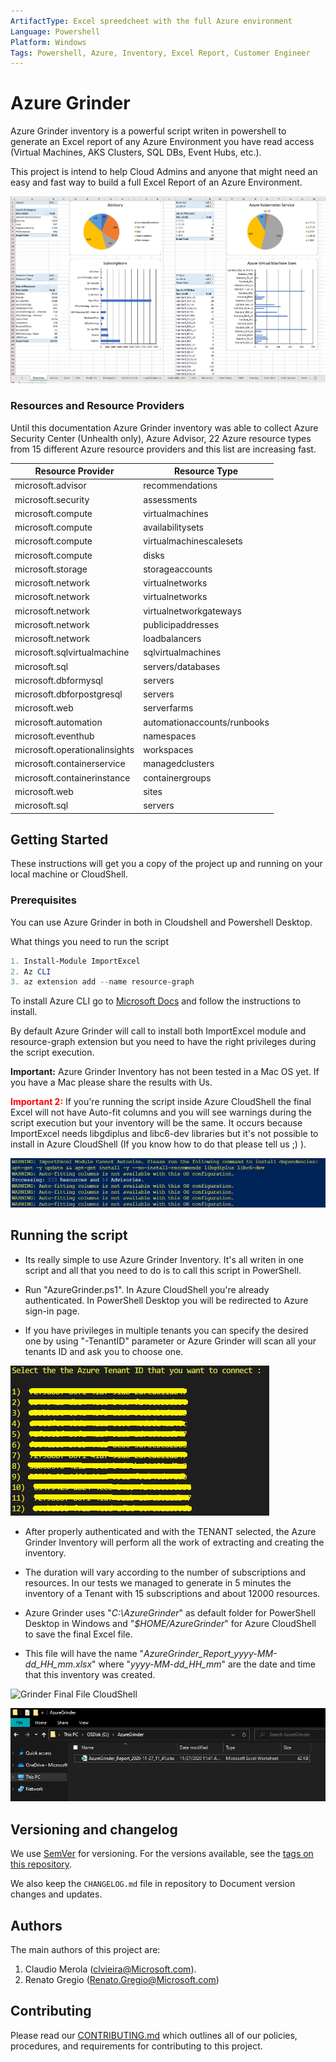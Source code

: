```yaml
---
ArtifactType: Excel spreedcheet with the full Azure environment
Language: Powershell
Platform: Windows
Tags: Powershell, Azure, Inventory, Excel Report, Customer Engineer
---
```


# Azure Grinder

Azure Grinder inventory is a powerful script writen in powershell to generate an Excel report of any Azure Environment you have read access (Virtual Machines, AKS Clusters, SQL DBs, Event Hubs, etc.).

This project is intend to help Cloud Admins and anyone that might need an easy and fast way to build a full Excel Report of an Azure Environment.

![Overview](images/Overview.png)


### Resources and Resource Providers
Until this documentation Azure Grinder inventory was able to collect Azure Security Center (Unhealth only), Azure Advisor, 22 Azure resource types from 15 different Azure resource providers and this list are increasing fast.

|Resource Provider|Resource Type|
|-----------------|-------------|
|microsoft.advisor|recommendations|
|microsoft.security|assessments| 
|microsoft.compute|virtualmachines|
|microsoft.compute|availabilitysets|
|microsoft.compute|virtualmachinescalesets|
|microsoft.compute|disks|
|microsoft.storage|storageaccounts|
|microsoft.network|virtualnetworks|
|microsoft.network|virtualnetworks|
|microsoft.network|virtualnetworkgateways|
|microsoft.network|publicipaddresses|
|microsoft.network|loadbalancers|
|microsoft.sqlvirtualmachine|sqlvirtualmachines|
|microsoft.sql|servers/databases|
|microsoft.dbformysql|servers|
|microsoft.dbforpostgresql|servers|
|microsoft.web|serverfarms|
|microsoft.automation|automationaccounts/runbooks|
|microsoft.eventhub|namespaces|
|microsoft.operationalinsights|workspaces|
|microsoft.containerservice|managedclusters|  
|microsoft.containerinstance|containergroups| 
|microsoft.web|sites|
|microsoft.sql|servers|




## Getting Started

These instructions will get you a copy of the project up and running on your local machine or CloudShell.

### Prerequisites

You can use Azure Grinder in both in Cloudshell and Powershell Desktop. 

What things you need to run the script 

``` powershell
1. Install-Module ImportExcel
2. Az CLI 
3. az extension add --name resource-graph
```
To install Azure CLI go to [Microsoft Docs](https://docs.microsoft.com/en-us/cli/azure/install-azure-cli) and follow the instructions to install.   

By default Azure Grinder will call to install both ImportExcel module and resource-graph extension but you need to have the right privileges during the script execution.




**Important:** Azure Grinder Inventory has not been tested in a Mac OS yet. If you have a Mac please share the results with Us.

<span style="color:red">**Important 2:**</span> If you're running the script inside Azure CloudShell the final Excel will not have Auto-fit columns and you will see warnings during the script execution but your inventory will be the same.
           It occurs because ImportExcel needs libgdiplus and libc6-dev libraries but it's not possible to install in Azure CloudShell (If you know how to do that please tell us ;) ).

![CloudShell Warnings](images/cloudshell-warning-lib.png)


## Running the script<BR/>

* Its really simple to use Azure Grinder Inventory. It's all writen in one script and all that you need to do is to call this script in PowerShell.

* Run "AzureGrinder.ps1". In Azure CloudShell you're already authenticated. In PowerShell Desktop you will be redirected to  Azure sign-in page. 

* If you have privileges in multiple tenants you can specify the desired one by using "-TenantID" parameter or Azure Grinder will scan all your tenants ID and ask you to choose one. 
          
![Tenants Menu](images/TenantsMenu.png)

* After properly authenticated and with the TENANT selected, the Azure Grinder Inventory will perform all the work of extracting and creating the inventory.
* The duration will vary according to the number of subscriptions and resources. In our tests we managed to generate in 5 minutes the inventory of a Tenant with 15 subscriptions and about 12000 resources.

* Azure Grinder uses "*C:\AzureGrinder*" as default folder for PowerShell Desktop in Windows and "*$HOME/AzureGrinder*" for Azure CloudShell to save the final Excel file. 
* This file will have the name  "*AzureGrinder_Report_yyyy-MM-dd_HH_mm.xlsx*"  where "*yyyy-MM-dd_HH_mm*" are the date and time that this inventory was created. 

![Grinder Final File CloudShell](images/GrinderFinalFileDesktopCloudShell.png)


![Grinder Final File Desktop](images/GrinderFinalFileDesktop.png)

## Versioning and changelog

We use [SemVer](http://semver.org/) for versioning. For the versions available, see the [tags on this repository](link-to-tags-or-other-release-location).

We also keep the `CHANGELOG.md` file in repository to Document version changes and updates.

## Authors

The main authors of this project are:

1. Claudio Merola (clvieira@Microsoft.com).
2. Renato Gregio (Renato.Gregio@Microsoft.com)


## Contributing

Please read our [CONTRIBUTING.md](CONTRIBUTING.md) which outlines all of our policies, procedures, and requirements for contributing to this project.




